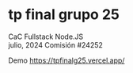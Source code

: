 # tp final grupo 25
CaC Fullstack Node.JS  
julio, 2024
Comisión #24252

Demo https://tpfinalg25.vercel.app/



